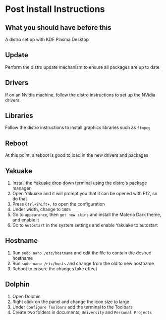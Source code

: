 # Post Install Instructions
## What you should have before this
A distro set up with KDE Plasma Desktop
## Update
Perform the distro update mechanism to ensure all packages are up to date
## Drivers
If on an Nvidia machine, follow the distro instructions to set up the NVidia drivers.
## Libraries
Follow the distro instructions to install graphics libraries such as `ffmpeg`
## Reboot
At this point, a reboot is good to load in the new drivers and packages
## Yakuake
1. Install the Yakuake drop down terminal using the distro's package manager.
2. Open Yakuake and it will prompt you that it can be opened with F12, so do that
3. Press `Ctrl+Shift+,` to open the configuration
4. Under width, change to `100%`
5. Go to `appearance`, then `get new skins` and install the Materia Dark theme, and enable it
6. Go to `Autostart` in the system settings and enable Yakuake to autostart

## Hostname
1. Run `sudo nano /etc/hostname` and edit the file to contain the desired hostname
2. Run `sudo nano /etc/hosts` and change from the old to new hostname
3. Reboot to ensure the changes take effect

## Dolphin
1. Open Dolphin
2. Right click on the panel and change the icon size to large
3. Under `Configure Toolbars` add the terminal to the Toolbars
4. Create two folders in documents, `University` and `Personal Projects`
